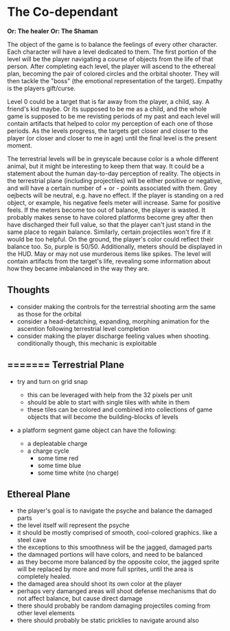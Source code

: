 The Co-dependant
================
**Or: The healer**
**Or: The Shaman**

The object of the game is to balance the feelings of every other character.
Each character will have a level dedicated to them.  The first portion of
the level will be the player navigating a course of objects from the life
of that person.  After completing each level, the player will ascend to
the ethereal plan, becoming the pair of colored circles and the orbital shooter.
They will then tackle the "boss" (the emotional representation of the target).
Empathy is the players gift/curse.

Level 0 could be a target that is far away from the player, a child, say.
A friend's kid maybe.  Or its supposed to be me as a child, and the whole
game is supposed to be me revisting periods of my past and each level will
contain artifacts that helped to color my perception of each one of those periods.
As the levels progress, the targets get closer and closer to the player (or
closer and closer to me in age) until the final level is the present moment.


The terrestrial levels will be in greyscale because color is a whole different
animal, but it might be interesting to keep them that way. It could be a statement
about the human day-to-day perception of reality.  The objects in the terrestrial
plane (including projectiles) will be either positive or negative, and will have a
certain number of + or - points associated with them.  Grey oejbects will be
neutral, e.g. have no effect.  If the player is standing on a red object, or
example, his negative feels meter will increase.  Same for positive feels.  If the
meters become too out of balance, the player is wasted.  It probably makes sense
to have colored platforms become grey after then have discharged their full value,
so that the player can't just stand in the same place to regain balance.  Similarly,
certain projectiles won't fire if it would be too helpful.
On the ground, the player's color could reflect their balance too. So, purple is 50/50.
Additionally, meters should be displayed in the HUD. May or may not use murderous items
like spikes.  The level will contain artifacts from the target's life, revealing some
information about how they became imbalanced in the way they are.

Thoughts
--------
* consider making the controls for the terrestrial shooting arm the same as those for
  the orbital
* consider a head-detatching, expanding, morphing animation for the ascention following
  terrestrial level completion
* consider making the player discharge feeling values when shooting. conditionally though, this mechanic is exploitable

=======
Terrestrial Plane
-----------------
* try and turn on grid snap
  - this can be leveraged with help from the 32 pixels per unit
  - should be able to start with single tiles with white in them
  - these tiles can be colored and combined into collections of game objects that will become the building-blocks of levels

* a platform segment game object can have the following:
  - a depleatable charge
  - a charge cycle
    * some time red
    * some time blue
    * some time white (no charge)

Ethereal Plane
--------------
* the player's goal is to navigate the psyche and balance the damaged parts
* the level itself will represent the psyche
* it should be mostly comprised of smooth, cool-colored graphics. like a steel cave
* the exceptions to this smoothness will be the jagged, damaged parts
* the damnaged portions will have colors, and need to be balanced
* as they become more balanced by the opposite color, the jagged sprite will be replaced by more and more full sprites, until the area is completely healed.
* the damaged area should shoot its own color at the player
* perhaps very damanged areas will shoot defense mechanisms that do not affect balance, but cause direct damage
* there should probably be random damaging projectiles coming from other level elements
* there should probably be static pricklies to navigate around also
